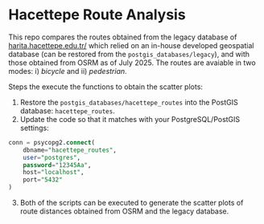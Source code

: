 # Hacettepe Route Analysis

This repo compares the routes obtained from the legacy database of [harita.hacettepe.edu.tr/](https://harita.hacettepe.edu.tr/) which relied on an in-house developed geospatial database (can be restored from the `postgis_databases/legacy`), and with those obtained from OSRM as of July 2025. The routes are avaiable in two modes: i) _bicycle_ and ii) _pedestrian_.

Steps the execute the functions to obtain the scatter plots:
1. Restore the `postgis_databases/hacettepe_routes` into the PostGIS database: `hacettepe_routes`.
2. Update the code so that it matches with your PostgreSQL/PostGIS settings:
```SQL
conn = psycopg2.connect(
    dbname="hacettepe_routes",
    user="postgres",
    password="12345Aa",
    host="localhost",
    port="5432"
)
```
3. Both of the scripts can be executed to generate the scatter plots of route distances obtained from OSRM and the legacy database.

